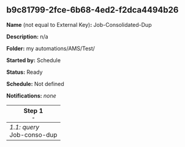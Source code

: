 ## b9c81799-2fce-6b68-4ed2-f2dca4494b26

**Name** (not equal to External Key)**:** Job-Consolidated-Dup

**Description:** n/a

**Folder:** my automations/AMS/Test/

**Started by:** Schedule

**Status:** Ready

**Schedule:** Not defined

**Notifications:** _none_


| Step 1<br>_<small>-</small>_ |
| --- |
| _1.1: query_<br>Job-conso-dup |
